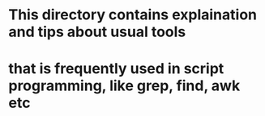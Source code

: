 # This directory contains explaination and tips about usual tools 
# that is frequently used in script programming, like grep, find, awk etc
